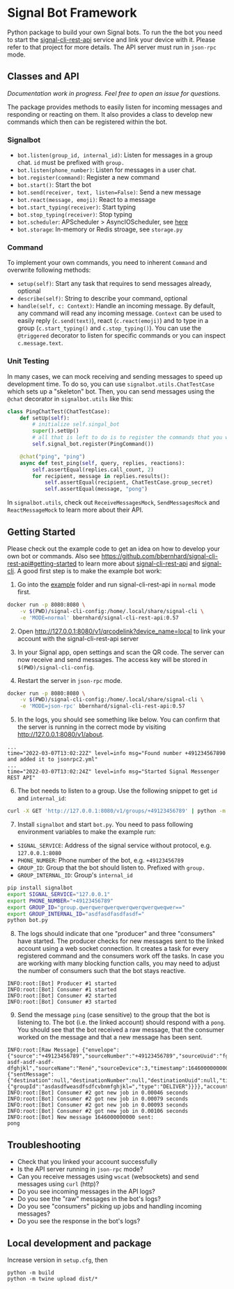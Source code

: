# Signal Bot Framework

Python package to build your own Signal bots. To run the the bot you need to start the [signal-cli-rest-api](https://github.com/bbernhard/signal-cli-rest-api) service and link your device with it. Please refer to that project for more details. The API server must run in `json-rpc` mode.

## Classes and API

*Documentation work in progress. Feel free to open an issue for questions.*

The package provides methods to easily listen for incoming messages and responding or reacting on them. It also provides a class to develop new commands which then can be registered within the bot.

### Signalbot

- `bot.listen(group_id, internal_id)`: Listen for messages in a group chat. `id` must be prefixed with `group.`
- `bot.listen(phone_number)`: Listen for messages in a user chat.
- `bot.register(command)`: Register a new command
- `bot.start()`: Start the bot
- `bot.send(receiver, text, listen=False)`: Send a new message
- `bot.react(message, emoji)`: React to a message
- `bot.start_typing(receiver)`: Start typing
- `bot.stop_typing(receiver)`: Stop typing
- `bot.scheduler`: APScheduler > AsyncIOScheduler, see [here](https://apscheduler.readthedocs.io/en/3.x/modules/schedulers/asyncio.html?highlight=AsyncIOScheduler#apscheduler.schedulers.asyncio.AsyncIOScheduler)
- `bot.storage`: In-memory or Redis stroage, see `storage.py`

### Command

To implement your own commands, you need to inherent `Command` and overwrite following methods:

- `setup(self)`: Start any task that requires to send messages already, optional
- `describe(self)`: String to describe your command, optional
- `handle(self, c: Context)`: Handle an incoming message. By default, any command will read any incoming message. `Context` can be used to easily reply (`c.send(text)`), react (`c.react(emoji)`) and to type in a group (`c.start_typing()` and `c.stop_typing()`). You can use the `@triggered` decorator to listen for specific commands or you can inspect `c.message.text`.

### Unit Testing

In many cases, we can mock receiving and sending messages to speed up development time. To do so, you can use `signalbot.utils.ChatTestCase` which sets up a "skeleton" bot. Then, you can send messages using the `@chat` decorator in `signalbot.utils` like this:
```python
class PingChatTest(ChatTestCase):
    def setUp(self):
        # initialize self.singal_bot
        super().setUp() 
        # all that is left to do is to register the commands that you want to test 
        self.signal_bot.register(PingCommand()) 

    @chat("ping", "ping")
    async def test_ping(self, query, replies, reactions):
        self.assertEqual(replies.call_count, 2)
        for recipient, message in replies.results():
            self.assertEqual(recipient, ChatTestCase.group_secret)
            self.assertEqual(message, "pong")
```
In `signalbot.utils`, check out `ReceiveMessagesMock`, `SendMessagesMock` and `ReactMessageMock` to learn more about their API.

## Getting Started

Please check out the example code to get an idea on how to develop your own bot or commands. Also see https://github.com/bbernhard/signal-cli-rest-api#getting-started to learn more about [signal-cli-rest-api](https://github.com/bbernhard/signal-cli-rest-api) and [signal-cli](https://github.com/AsamK/signal-cli). A good first step is to make the example bot work:

1. Go into the [example](https://github.com/filipre/signalbot/tree/master/example) folder and run signal-cli-rest-api in `normal` mode first.
```bash
docker run -p 8080:8080 \
    -v $(PWD)/signal-cli-config:/home/.local/share/signal-cli \
    -e 'MODE=normal' bbernhard/signal-cli-rest-api:0.57
```

2. Open http://127.0.0.1:8080/v1/qrcodelink?device_name=local to link your account with the signal-cli-rest-api server

3. In your Signal app, open settings and scan the QR code. The server can now receive and send messages. The access key will be stored in `$(PWD)/signal-cli-config`.

4. Restart the server in `json-rpc` mode.
```bash
docker run -p 8080:8080 \
    -v $(PWD)/signal-cli-config:/home/.local/share/signal-cli \
    -e 'MODE=json-rpc' bbernhard/signal-cli-rest-api:0.57
```

5. In the logs, you should see something like below. You can confirm that the server is running in the correct mode by visiting http://127.0.0.1:8080/v1/about.
```
...
time="2022-03-07T13:02:22Z" level=info msg="Found number +491234567890 and added it to jsonrpc2.yml"
...
time="2022-03-07T13:02:24Z" level=info msg="Started Signal Messenger REST API"
```

6. The bot needs to listen to a group. Use the following snippet to get `id` and `internal_id`:
```bash
curl -X GET 'http://127.0.0.1:8080/v1/groups/+49123456789' | python -m json.tool
```

7. Install `signalbot` and start `bot.py`. You need to pass following environment variables to make the example run:
- `SIGNAL_SERVICE`: Address of the signal service without protocol, e.g. `127.0.0.1:8080`
- `PHONE_NUMBER`: Phone number of the bot, e.g. `+49123456789`
- `GROUP_ID`: Group that the bot should listen to. Prefixed with `group.`
- `GROUP_INTERNAL_ID`: Group's `internal_id`

```bash
pip install signalbot
export SIGNAL_SERVICE="127.0.0.1"
export PHONE_NUMBER="+49123456789"
export GROUP_ID="group.qwerqwerqwerqwerqwerqwerqweqwer=="
export GROUP_INTERNAL_ID="asdfasdfasdfasdf="
python bot.py
```

8. The logs should indicate that one "producer" and three "consumers" have started. The producer checks for new messages sent to the linked account using a web socket connection. It creates a task for every registered command and the consumers work off the tasks. In case you are working with many blocking function calls, you may need to adjust the number of consumers such that the bot stays reactive.
```
INFO:root:[Bot] Producer #1 started
INFO:root:[Bot] Consumer #1 started
INFO:root:[Bot] Consumer #2 started
INFO:root:[Bot] Consumer #3 started
```

9. Send the message `ping` (case sensitive) to the group that the bot is listening to. The bot (i.e. the linked account) should respond with a `pong`. You should see that the bot received a raw message, that the consumer worked on the message and that a new message has been sent.
```
INFO:root:[Raw Message] {"envelope":{"source":"+49123456789","sourceNumber":"+49123456789","sourceUuid":"fghjkl-asdf-asdf-asdf-dfghjkl","sourceName":"René","sourceDevice":3,"timestamp":1646000000000,"syncMessage":{"sentMessage":{"destination":null,"destinationNumber":null,"destinationUuid":null,"timestamp":1646000000000,"message":"pong","expiresInSeconds":0,"viewOnce":false,"groupInfo":{"groupId":"asdasdfweasdfsdfcvbnmfghjkl=","type":"DELIVER"}}}},"account":"+49123456789","subscription":0}
INFO:root:[Bot] Consumer #2 got new job in 0.00046 seconds
INFO:root:[Bot] Consumer #2 got new job in 0.00079 seconds
INFO:root:[Bot] Consumer #2 got new job in 0.00093 seconds
INFO:root:[Bot] Consumer #2 got new job in 0.00106 seconds
INFO:root:[Bot] New message 1646000000000 sent:
pong
```

## Troubleshooting

- Check that you linked your account successfully
- Is the API server running in `json-rpc` mode?
- Can you receive messages using `wscat` (websockets) and send messages using `curl` (http)?
- Do you see incoming messages in the API logs?
- Do you see the "raw" messages in the bot's logs?
- Do you see "consumers" picking up jobs and handling incoming messages?
- Do you see the response in the bot's logs?

## Local development and package

Increase version in `setup.cfg`, then

```
python -m build
python -m twine upload dist/*
```